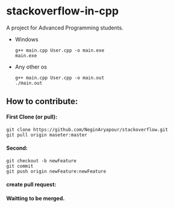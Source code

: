 # stackoverflow-in-cpp
A project for Advanced Programming students.
- Windows
    ```
    g++ main.cpp User.cpp -o main.exe
    main.exe
    ```
- Any other os
    ```
    g++ main.cpp User.cpp -o main.out
    ./main.out
    ```
    
 ## How to contribute:
 #### First Clone (or pull):
 ```
 git clone https://github.com/NeginAryapour/stackoverflow.git
 git pull origin maseter:master
 ```
 #### Second:
```
git checkout -b newFeature
git commit
git push origin newFeature:newFeature
```
#### create pull request:
    
#### Waitting to be merged.
    
